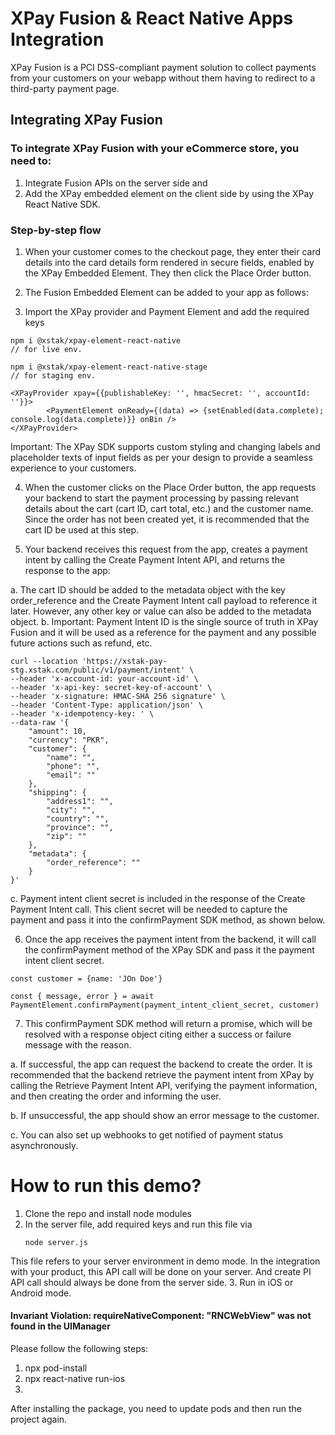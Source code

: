 # XPay Fusion & React Native Apps Integration

XPay Fusion is a PCI DSS-compliant payment solution to collect payments from your customers on your webapp without them having to redirect to a third-party payment page.

## Integrating XPay Fusion

### To integrate XPay Fusion with your eCommerce store, you need to:

1. Integrate Fusion APIs on the server side and
2. Add the XPay embedded element on the client side by using the XPay React Native SDK.

### Step-by-step flow
1. When your customer comes to the checkout page, they enter their card details into the card details form rendered in secure fields, enabled by the XPay Embedded Element. They then click the Place Order button.

2. The Fusion Embedded Element can be added to your app as follows:

3. Import the XPay provider and Payment Element and add the required keys

```
npm i @xstak/xpay-element-react-native
// for live env.

npm i @xstak/xpay-element-react-native-stage
// for staging env.

<XPayProvider xpay={{publishableKey: '', hmacSecret: '', accountId: ''}}>
        <PaymentElement onReady={(data) => {setEnabled(data.complete); console.log(data.complete)}} onBin />
</XPayProvider>
```

Important: The XPay SDK supports custom styling and changing labels and placeholder texts of input fields as per your design to provide a seamless experience to your customers.

4. When the customer clicks on the Place Order button, the app requests your backend to start the payment processing by passing relevant details about the cart (cart ID, cart total, etc.) and the customer name. Since the order has not been created yet, it is recommended that the cart ID be used at this step.

5. Your backend receives this request from the app, creates a payment intent by calling the Create Payment Intent API, and returns the response to the app:

a. The cart ID should be added to the metadata object with the key order_reference and the Create Payment Intent call payload to reference it later. However, any other key or value can also be added to the metadata object.
b. Important: Payment Intent ID is the single source of truth in XPay Fusion and it will be used as a reference for the payment and any possible future actions such as refund, etc.

```
curl --location 'https://xstak-pay-stg.xstak.com/public/v1/payment/intent' \
--header 'x-account-id: your-account-id' \
--header 'x-api-key: secret-key-of-account' \
--header 'x-signature: HMAC-SHA 256 signature' \
--header 'Content-Type: application/json' \
--header 'x-idempotency-key: ' \
--data-raw '{
    "amount": 10,
    "currency": "PKR",
    "customer": {
        "name": "",
        "phone": "",
        "email": ""
    },
    "shipping": {
        "address1": "",
        "city": "",
        "country": "",
        "province": "",
        "zip": ""
    },
    "metadata": {
        "order_reference": ""
    }
}'

```

c. Payment intent client secret is included in the response of the Create Payment Intent call. This client secret will be needed to capture the payment and pass it into the confirmPayment SDK method, as shown below.

6. Once the app receives the payment intent from the backend, it will call the confirmPayment method of the XPay SDK and pass it the payment intent client secret.

```
const customer = {name: 'JOn Doe'}

const { message, error } = await PaymentElement.confirmPayment(payment_intent_client_secret, customer)
```

7. This confirmPayment SDK method will return a promise, which will be resolved with a response object citing either a success or failure message with the reason.

a. If successful, the app can request the backend to create the order. It is recommended that the backend retrieve the payment intent from XPay by calling the Retrieve Payment Intent API, verifying the payment information, and then creating the order and informing the user.

b. If unsuccessful, the app should show an error message to the customer.

c. You can also set up webhooks to get notified of payment status asynchronously.

# How to run this demo?

1. Clone the repo and install node modules
2. In the server file, add required keys and run this file via
   ```
   node server.js
   ```
This file refers to your server environment in demo mode. In the integration with your product, this API call will be done on your server. And create PI API call should always be done from the server side.
3. Run in iOS or Android mode.

#### Invariant Violation: requireNativeComponent: "RNCWebView" was not found in the UIManager

Please follow the following steps:

1. npx pod-install
2. npx react-native run-ios
3. 
After installing the package, you need to update pods and then run the project again.
